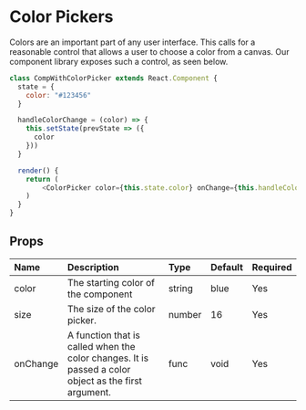 # Color Pickers

Colors are an important part of any user interface. This calls for a reasonable control that allows a user to
choose a color from a canvas. Our component library exposes such a control, as seen below.

```js
class CompWithColorPicker extends React.Component {
  state = {
    color: "#123456"
  }

  handleColorChange = (color) => {
    this.setState(prevState => ({
      color
    }))
  }

  render() {
    return (
        <ColorPicker color={this.state.color} onChange={this.handleColorChange} />
    )
  }
}
```

## Props

| Name | Description | Type | Default | Required | 
| :--- | :--- | :--- | :---| :--- |
| color | The starting color of the component | string<hex> | blue | Yes |
| size | The size of the color picker. | number | 16 | Yes |
| onChange | A function that is called when the color changes. It is passed a color object as the first argument. | func | void | Yes |
